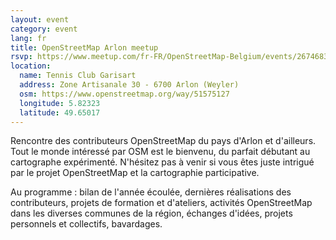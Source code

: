 ```yaml
---
layout: event
category: event
lang: fr
title: OpenStreetMap Arlon meetup
rsvp: https://www.meetup.com/fr-FR/OpenStreetMap-Belgium/events/267468399/
location:
  name: Tennis Club Garisart
  address: Zone Artisanale 30 - 6700 Arlon (Weyler)
  osm: https://www.openstreetmap.org/way/51575127
  longitude: 5.82323
  latitude: 49.65017
---
```


Rencontre des contributeurs OpenStreetMap du pays d'Arlon et d'ailleurs. Tout le monde intéressé par OSM est le bienvenu, du parfait débutant au cartographe expérimenté. N'hésitez pas à venir si vous êtes juste intrigué par le projet OpenStreetMap et la cartographie participative.

Au programme : bilan de l'année écoulée, dernières réalisations des contributeurs, projets de formation et d'ateliers, activités OpenStreetMap dans les diverses communes de la région, échanges d'idées, projets personnels et collectifs, bavardages.
